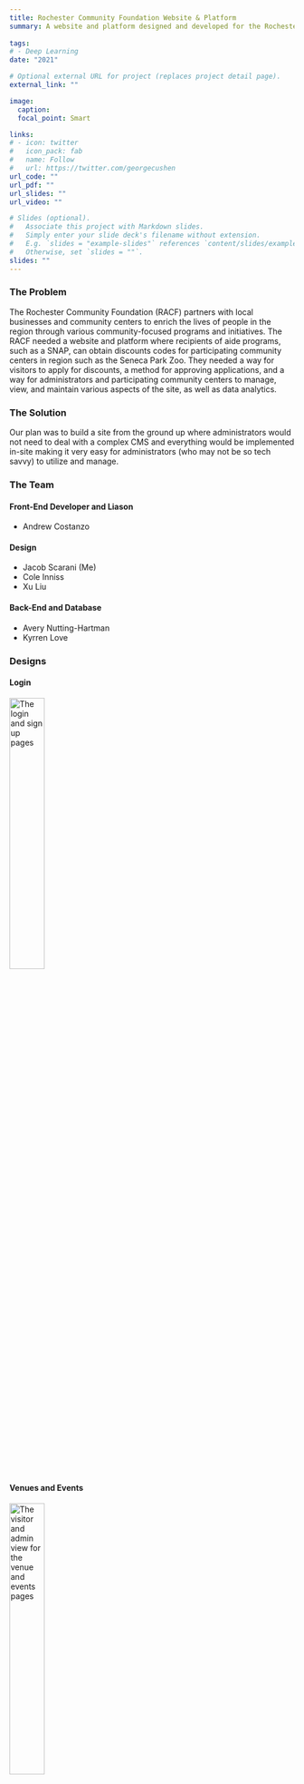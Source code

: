 ```yaml
---
title: Rochester Community Foundation Website & Platform
summary: A website and platform designed and developed for the Rochester Community Foundation.
  
tags:
# - Deep Learning
date: "2021"

# Optional external URL for project (replaces project detail page).
external_link: ""

image:
  caption: 
  focal_point: Smart

links:
# - icon: twitter
#   icon_pack: fab
#   name: Follow
#   url: https://twitter.com/georgecushen
url_code: ""
url_pdf: ""
url_slides: ""
url_video: ""

# Slides (optional).
#   Associate this project with Markdown slides.
#   Simply enter your slide deck's filename without extension.
#   E.g. `slides = "example-slides"` references `content/slides/example-slides.md`.
#   Otherwise, set `slides = ""`.
slides: ""
---
```

<h3>The Problem</h3>
The Rochester Community Foundation (RACF) partners with local businesses and community centers to enrich the lives of people in the region through various community-focused programs and initiatives. The RACF needed a website and platform where recipients of aide programs, such as a SNAP, can obtain discounts codes for participating community centers in region such as the Seneca Park Zoo. They needed a way for visitors to apply for discounts, a method for approving applications, and a way for administrators and participating community centers to manage, view, and maintain various aspects of the site, as well as data analytics.

<h3>The Solution</h3>

Our plan was to build a site from the ground up where administrators would not need to deal with a complex CMS and everything would be implemented in-site making it very easy for administrators (who may not be so tech savvy) to utilize and manage.

<h3>The Team</h3>

<h4>Front-End Developer and Liason</h4>

  - Andrew Costanzo

<h4>Design</h4>

  - Jacob Scarani (Me)
  - Cole Inniss
  - Xu Liu

<h4>Back-End and Database</h4>

  - Avery Nutting-Hartman
  - Kyrren Love

<h3>Designs</h3>

<h4>Login</h4>

<img src="/portfolio/RACF/login.png" height="35%" alt="The login and sign up pages">

<h4>Venues and Events</h4>

<img src="/portfolio/RACF/event-venue.png" height="35%" alt="The visitor and admin view for the venue and events pages">

<h4>Venue and Event Creation</h4>

<img src="/portfolio/RACF/create.png" height="35%" alt="The admin and partner views for the venue and event creation pages">

<h4>Revision</h4>

A couple of months into the project, RACF, notified us that visitors were not buying tickets through their website and were instead only receiving discount codes for individual participating businesses. As such, we had to remove the shopping cart and all the transaction related designs. Thankfully, the transaction pages were not developed and design was already ahead of where we needed to be, so it was not much of an issue.

<h4>The Grant Portal</h4>

<img src="/portfolio/RACF/grant.png" height="35%" alt="Visitor and Admin views of the grant portal">

For the grant portal, we needed something that would allow visitors to easily upload their documents and view their status in the review process. We knew that at any time RACF could stop accepting or start qualifying certain aide programs and at the same time the government could change how one works, discontinue one, or create a new one. At the same time however, we thought it would be helpful to have uploads categorized to make it easier for applicants and people who were going to review the documents.

As a solution, we create the grant portal where visitors could upload their document according three categories: local, state, and federal. Visitors could upload multiple documents for each category and a color-coded indicator will inform them of the review status (e.g. pending, approved, declined).

Administrators who are going to review the documents can view the submissions by each visitor along with any information provided in their profile.

<h4>The Admin Portal</h4>

<img src="/portfolio/RACF/admin.png" height="35%" alt="Visitor and Admin views of the grant portal">

We need to create a portal for administrators that would have quick links to pages and tools they might need as administrators.

The admin portal gives administrators quick links to sections of the site such as the grant portal, organization settings, and venue/event creation. They can also view recent site activity by any administrator.

<h4>End Results & Conclusion</h4>

In the end, our team's project was unfortunately not chosen to be officially deployed for RACF. However, I learned a lot and garnered a lot of valuable experience working within a multi-skilled team. 

Some things I learned
- Sometimes you don't have as much information as you would like and just need to put something out. 
  - If your client or boss does not like something, they will tell you and at least then you have something to go off of.
- Sometimes communication breaks down between group members and certain tasks are not completed by other members when you need them too. If it's something that needs to be shown to a client or boss, sometimes you just need to step up and get something done.
- Assign responsibilities  as early as possible and have a structure. 
  - In this project we assigned a lot of the design responsibilities  on the fly which made communication difficult at times.
- Create a concrete and more comprehensive asset library and communicate naming schemas early on. 
  - Asset creation was very messy from the start. Most of the assets were not set up properly and naming was inconsistent. All this needs to be talked about, communicated, and developed very early on as a team.